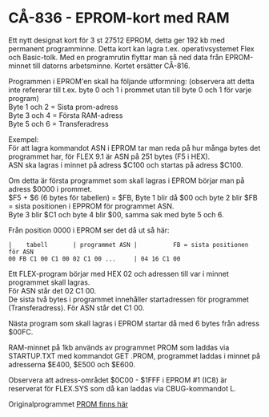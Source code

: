 # CÅ-836 - EPROM-kort med RAM
Ett nytt designat kort för 3 st 27512 EPROM, detta ger 192 kb med permanent programminne. Detta kort kan lagra t.ex. operativsystemet Flex och Basic-tolk. Med en programrutin flyttar man så ned data från EPROM-minnet till datorns arbetsminne. Kortet ersätter CÅ-816.  
  
  
Programmen i EPROM'en skall ha följande utformning: (observera att detta inte refererar till t.ex. byte 0 och 1 i prommet utan till byte 0 och 1 för varje program)  
Byte 1 och 2 = Sista prom-adress  
Byte 3 och 4 = Första RAM-adress  
Byte 5 och 6 = Transferadress  

Exempel:  
För att lagra kommandot ASN i EPROM tar man reda på hur många bytes det programmet har, för FLEX 9.1 är ASN på 251 bytes (F5 i HEX).  
ASN ska lagras i minnet på adress $C100 och startas på adress $C100.  

Om detta är första programmet som skall lagras i EPROM börjar man på adress $0000 i prommet.  
$F5 + $6 (6 bytes för tabellen) = $FB, Byte 1 blir då $00 och byte 2 blir $FB = sista positionen i EPPROM för programmet ASN.  
Byte 3 blir $C1 och byte 4 blir $00, samma sak med byte 5 och 6.  
  
Från position 0000 i EPROM ser det då ut så här:  
```
|    tabell       | programmet ASN |          FB = sista positionen för ASN  
00 FB C1 00 C1 00 02 C1 00 ...     | 04 16 C1 00  
```  
Ett FLEX-program börjar med HEX 02 och adressen till var i minnet programmet skall lagras.  
För ASN står det 02 C1 00.  
De sista två bytes i programmet innehåller startadressen för programmet (Transferadress). För ASN står det C1 00.  
  
Nästa program som skall lagras i EPROM startar då med 6 bytes från adress $00FC.  
  
RAM-minnet på 1kb används av programmet PROM som laddas via STARTUP.TXT med kommandot GET .PROM, programmet laddas i minnet på adresserna $E400, $E500 och $E600.  
  
Observera att adress-området $0C00 - $1FFF i EPROM #1 (IC8) är reserverat för FLEX.SYS som då kan laddas via CBUG-kommandot L.  
  
Originalprogrammet [PROM finns här](https://github.com/mickecamino/RT-datorn/tree/main/Program%20fr%C3%A5n%20MPU-laren/1983%20-%202)
